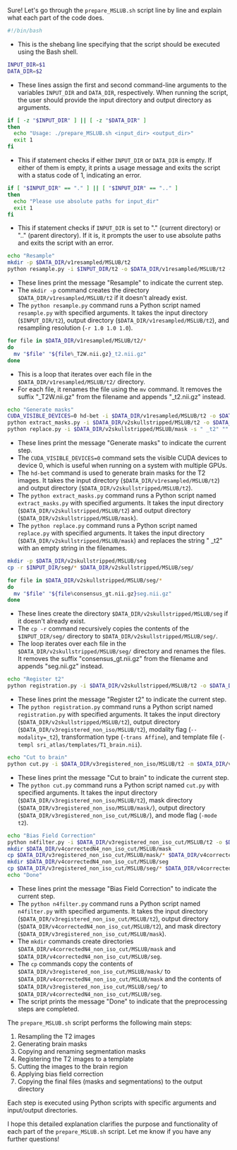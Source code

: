 Sure! Let's go through the `prepare_MSLUB.sh` script line by line and explain what each part of the code does.

```bash
#!/bin/bash
```
- This is the shebang line specifying that the script should be executed using the Bash shell.

```bash
INPUT_DIR=$1
DATA_DIR=$2
```
- These lines assign the first and second command-line arguments to the variables `INPUT_DIR` and `DATA_DIR`, respectively. When running the script, the user should provide the input directory and output directory as arguments.

```bash
if [ -z "$INPUT_DIR" ] || [ -z "$DATA_DIR" ] 
then
  echo "Usage: ./prepare_MSLUB.sh <input_dir> <output_dir>"
  exit 1
fi
```
- This if statement checks if either `INPUT_DIR` or `DATA_DIR` is empty. If either of them is empty, it prints a usage message and exits the script with a status code of 1, indicating an error.

```bash
if [ "$INPUT_DIR" == "." ] || [ "$INPUT_DIR" == ".." ]
then
  echo "Please use absolute paths for input_dir"
  exit 1
fi  
```
- This if statement checks if `INPUT_DIR` is set to "." (current directory) or ".." (parent directory). If it is, it prompts the user to use absolute paths and exits the script with an error.

```bash
echo "Resample"
mkdir -p $DATA_DIR/v1resampled/MSLUB/t2
python resample.py -i $INPUT_DIR/t2 -o $DATA_DIR/v1resampled/MSLUB/t2 -r 1.0 1.0 1.0 
```
- These lines print the message "Resample" to indicate the current step.
- The `mkdir -p` command creates the directory `$DATA_DIR/v1resampled/MSLUB/t2` if it doesn't already exist.
- The `python resample.py` command runs a Python script named `resample.py` with specified arguments. It takes the input directory (`$INPUT_DIR/t2`), output directory (`$DATA_DIR/v1resampled/MSLUB/t2`), and resampling resolution (`-r 1.0 1.0 1.0`).

```bash
for file in $DATA_DIR/v1resampled/MSLUB/t2/*
do
  mv "$file" "${file%_T2W.nii.gz}_t2.nii.gz"
done
```
- This is a loop that iterates over each file in the `$DATA_DIR/v1resampled/MSLUB/t2/` directory.
- For each file, it renames the file using the `mv` command. It removes the suffix "_T2W.nii.gz" from the filename and appends "_t2.nii.gz" instead.

```bash
echo "Generate masks"
CUDA_VISIBLE_DEVICES=0 hd-bet -i $DATA_DIR/v1resampled/MSLUB/t2 -o $DATA_DIR/v2skullstripped/MSLUB/t2
python extract_masks.py -i $DATA_DIR/v2skullstripped/MSLUB/t2 -o $DATA_DIR/v2skullstripped/MSLUB/mask
python replace.py -i $DATA_DIR/v2skullstripped/MSLUB/mask -s " _t2" ""
```
- These lines print the message "Generate masks" to indicate the current step.
- The `CUDA_VISIBLE_DEVICES=0` command sets the visible CUDA devices to device 0, which is useful when running on a system with multiple GPUs.
- The `hd-bet` command is used to generate brain masks for the T2 images. It takes the input directory (`$DATA_DIR/v1resampled/MSLUB/t2`) and output directory (`$DATA_DIR/v2skullstripped/MSLUB/t2`).
- The `python extract_masks.py` command runs a Python script named `extract_masks.py` with specified arguments. It takes the input directory (`$DATA_DIR/v2skullstripped/MSLUB/t2`) and output directory (`$DATA_DIR/v2skullstripped/MSLUB/mask`).
- The `python replace.py` command runs a Python script named `replace.py` with specified arguments. It takes the input directory (`$DATA_DIR/v2skullstripped/MSLUB/mask`) and replaces the string " _t2" with an empty string in the filenames.

```bash
mkdir -p $DATA_DIR/v2skullstripped/MSLUB/seg
cp -r $INPUT_DIR/seg/* $DATA_DIR/v2skullstripped/MSLUB/seg/

for file in $DATA_DIR/v2skullstripped/MSLUB/seg/*
do
  mv "$file" "${file%consensus_gt.nii.gz}seg.nii.gz"
done
```
- These lines create the directory `$DATA_DIR/v2skullstripped/MSLUB/seg` if it doesn't already exist.
- The `cp -r` command recursively copies the contents of the `$INPUT_DIR/seg/` directory to `$DATA_DIR/v2skullstripped/MSLUB/seg/`.
- The loop iterates over each file in the `$DATA_DIR/v2skullstripped/MSLUB/seg/` directory and renames the files. It removes the suffix "consensus_gt.nii.gz" from the filename and appends "seg.nii.gz" instead.

```bash
echo "Register t2"
python registration.py -i $DATA_DIR/v2skullstripped/MSLUB/t2 -o $DATA_DIR/v3registered_non_iso/MSLUB/t2 --modality=_t2 -trans Affine -templ sri_atlas/templates/T1_brain.nii
```
- These lines print the message "Register t2" to indicate the current step.
- The `python registration.py` command runs a Python script named `registration.py` with specified arguments. It takes the input directory (`$DATA_DIR/v2skullstripped/MSLUB/t2`), output directory (`$DATA_DIR/v3registered_non_iso/MSLUB/t2`), modality flag (`--modality=_t2`), transformation type (`-trans Affine`), and template file (`-templ sri_atlas/templates/T1_brain.nii`).

```bash
echo "Cut to brain"
python cut.py -i $DATA_DIR/v3registered_non_iso/MSLUB/t2 -m $DATA_DIR/v3registered_non_iso/MSLUB/mask/ -o $DATA_DIR/v3registered_non_iso_cut/MSLUB/ -mode t2
```
- These lines print the message "Cut to brain" to indicate the current step.
- The `python cut.py` command runs a Python script named `cut.py` with specified arguments. It takes the input directory (`$DATA_DIR/v3registered_non_iso/MSLUB/t2`), mask directory (`$DATA_DIR/v3registered_non_iso/MSLUB/mask/`), output directory (`$DATA_DIR/v3registered_non_iso_cut/MSLUB/`), and mode flag (`-mode t2`).

```bash
echo "Bias Field Correction"
python n4filter.py -i $DATA_DIR/v3registered_non_iso_cut/MSLUB/t2 -o $DATA_DIR/v4correctedN4_non_iso_cut/MSLUB/t2 -m $DATA_DIR/v3registered_non_iso_cut/MSLUB/mask
mkdir $DATA_DIR/v4correctedN4_non_iso_cut/MSLUB/mask
cp $DATA_DIR/v3registered_non_iso_cut/MSLUB/mask/* $DATA_DIR/v4correctedN4_non_iso_cut/MSLUB/mask
mkdir $DATA_DIR/v4correctedN4_non_iso_cut/MSLUB/seg
cp $DATA_DIR/v3registered_non_iso_cut/MSLUB/seg/* $DATA_DIR/v4correctedN4_non_iso_cut/MSLUB/seg
echo "Done"
```
- These lines print the message "Bias Field Correction" to indicate the current step.
- The `python n4filter.py` command runs a Python script named `n4filter.py` with specified arguments. It takes the input directory (`$DATA_DIR/v3registered_non_iso_cut/MSLUB/t2`), output directory (`$DATA_DIR/v4correctedN4_non_iso_cut/MSLUB/t2`), and mask directory (`$DATA_DIR/v3registered_non_iso_cut/MSLUB/mask`).
- The `mkdir` commands create directories `$DATA_DIR/v4correctedN4_non_iso_cut/MSLUB/mask` and `$DATA_DIR/v4correctedN4_non_iso_cut/MSLUB/seg`.
- The `cp` commands copy the contents of `$DATA_DIR/v3registered_non_iso_cut/MSLUB/mask/` to `$DATA_DIR/v4correctedN4_non_iso_cut/MSLUB/mask` and the contents of `$DATA_DIR/v3registered_non_iso_cut/MSLUB/seg/` to `$DATA_DIR/v4correctedN4_non_iso_cut/MSLUB/seg`.
- The script prints the message "Done" to indicate that the preprocessing steps are completed.

The `prepare_MSLUB.sh` script performs the following main steps:
1. Resampling the T2 images
2. Generating brain masks
3. Copying and renaming segmentation masks
4. Registering the T2 images to a template
5. Cutting the images to the brain region
6. Applying bias field correction
7. Copying the final files (masks and segmentations) to the output directory

Each step is executed using Python scripts with specific arguments and input/output directories.

I hope this detailed explanation clarifies the purpose and functionality of each part of the `prepare_MSLUB.sh` script. Let me know if you have any further questions!